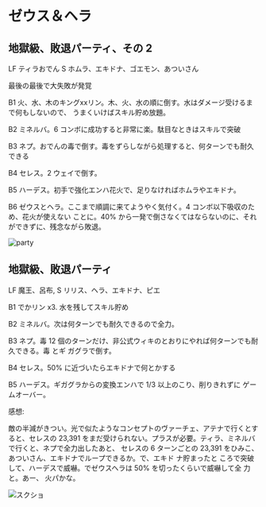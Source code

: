 # ゼウス＆ヘラ 

## 地獄級、敗退パーティ、その 2
LF ティラおでん
S ホムラ、エキドナ、ゴエモン、あついさん

最後の最後で大失敗が発覚

B1 火、水、木のキングxxリン。木、火、水の順に倒す。水はダメージ受けるまで何もしないので、
うまくいけばスキル貯め放題。

B2 ミネルバ。6 コンボに成功すると非常に楽。駄目なときはスキルで突破

B3 ネプ。おでんの毒で倒す。毒をずらしながら処理すると、何ターンでも耐久できる

B4 セレス。2 ウェイで倒す。

B5 ハーデス。初手で強化エンハ花火で、足りなければホムラやエキドナ。

B6 ゼウスとヘラ。ここまで順調に来てようやく気付く。4 コンボ以下吸収のため、花火が使えない
ことに。40% から一発で倒さなくてはならないのに、それができずに、残念ながら敗退。

![party](http://i.imgur.com/hbjJxLDl.jpg)

## 地獄級、敗退パーティ

LF 魔王、呂布, S リリス、ヘラ、エキドナ、ピエ

B1 でかリン x3. 水を残してスキル貯め

B2 ミネルバ。次は何ターンでも耐久できるので全力。

B3 ネプ。毒 12 個のターンだけ、非公式ウィキのとおりにやれば何ターンでも耐久できる。毒 とギ
ガグラで倒す。

B4 セレス。50% に近づいたらエキドナで何とかする

B5 ハーデス。ギガグラからの変換エンハで 1/3 以上のこり、削りきれずに ゲームオーバー。

感想:

敵の半減がきつい。光で似たようなコンセプトのヴァーチェ、アテナで行くとすると、セレスの
23,391 をまだ受けられない。プラスが必要。ティラ、ミネルバで行くと、ネプで全力出したあと、
セレスの 6 ターンごとの 23,391 をひみこ、あついさん、エキドナでループできるか。で、エキド
ナ貯まったと ころで突破して、ハーデスで威嚇。でゼウスヘラは 50% を切ったくらいで威嚇して全
力と。あー、 火パかな。


![スクショ](http://i.imgur.com/GKp44l9l.jpg)

<!-- vim: set tw=90 filetype=markdown : -->

